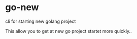 # go-new
cli for starting new golang project

This allow you to get at new go project startet more quickly..
